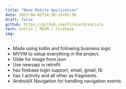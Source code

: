 ```yaml
---
title: "News Mobile Application"
date: 2023-04-02T14:38:33+05:30
draft: false
github: https://github.com/FireLord/socialx
tech: kotlin | MVVM | firebase
img:
---
```

- Made using kotlin and following business logic
- MVVM to setup everything in the project.
- Glide for image from json
- Use newsapi in retrofit
- has firebase login support, email, gmail, fb
- has 1 activity and all other as fragments.
- AndroidX Navigation for handling navigation events
